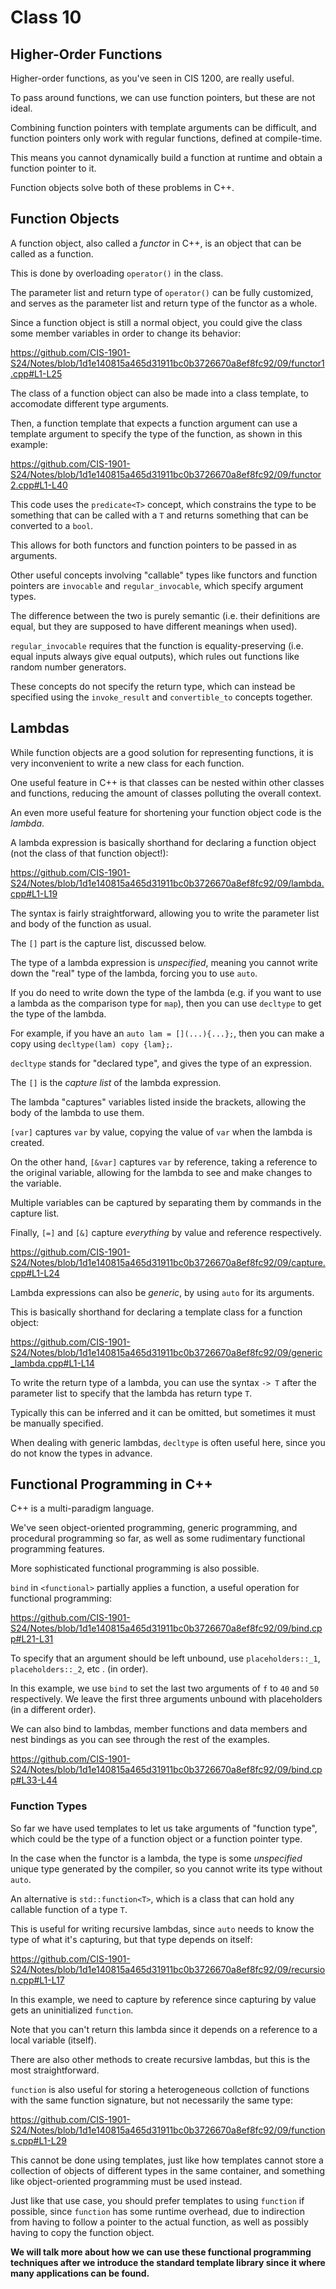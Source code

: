 #  Class 10

##  Higher-Order Functions


Higher-order functions, as you've seen in CIS 1200, are really useful.

To pass around functions, we can use function pointers, but these are not ideal.

Combining function pointers with template arguments can be difficult, and function pointers only work with regular functions, defined at compile-time.

This means you cannot dynamically build a function at runtime and obtain a function pointer to it.

Function objects solve both of these problems in C++.

  
##  Function Objects


A function object, also called a *functor* in C++, is an object that can be called as a function.

This is done by overloading `operator()` in the class.

The parameter list and return type of `operator()` can be fully customized, and serves as the parameter list and return type of the functor as a whole.

Since a function object is still a normal object, you could give the class some member variables in order to change its behavior:


https://github.com/CIS-1901-S24/Notes/blob/1d1e140815a465d31911bc0b3726670a8ef8fc92/09/functor1.cpp#L1-L25

  

The class of a function object can also be made into a class template, to accomodate different type arguments.

Then, a function template that expects a function argument can use a template argument to specify the type of the function, as shown in this example:
  

https://github.com/CIS-1901-S24/Notes/blob/1d1e140815a465d31911bc0b3726670a8ef8fc92/09/functor2.cpp#L1-L40
  

This code uses the `predicate<T>` concept, which constrains the type to be something that can be called with a `T` and returns something that can be converted to a `bool`.

This allows for both functors and function pointers to be passed in as arguments.
  

Other useful concepts involving "callable" types like functors and function pointers are `invocable` and `regular_invocable`, which specify argument types.

The difference between the two is purely semantic (i.e. their definitions are equal, but they are supposed to have different meanings when used).

`regular_invocable` requires that the function is equality-preserving (i.e. equal inputs always give equal outputs), which rules out functions like random number generators.

These concepts do not specify the return type, which can instead be specified using the `invoke_result` and `convertible_to` concepts together.
  

##  Lambdas


While function objects are a good solution for representing functions, it is very inconvenient to write a new class for each function.

One useful feature in C++ is that classes can be nested within other classes and functions, reducing the amount of classes polluting the overall context.

An even more useful feature for shortening your function object code is the *lambda*.
  

A lambda expression is basically shorthand for declaring a function object (not the class of that function object!):


https://github.com/CIS-1901-S24/Notes/blob/1d1e140815a465d31911bc0b3726670a8ef8fc92/09/lambda.cpp#L1-L19
  

The syntax is fairly straightforward, allowing you to write the parameter list and body of the function as usual.

The `[]` part is the capture list, discussed below.
  

The type of a lambda expression is *unspecified*, meaning you cannot write down the "real" type of the lambda, forcing you to use `auto`.

If you do need to write down the type of the lambda (e.g. if you want to use a lambda as the comparison type for `map`), then you can use `decltype` to get the type of the lambda.

For example, if you have an `auto lam = [](...){...};`, then you can make a copy using `decltype(lam) copy {lam};`.

`decltype` stands for "declared type", and gives the type of an expression.

  

The `[]` is the *capture list* of the lambda expression.

The lambda "captures" variables listed inside the brackets, allowing the body of the lambda to use them.

`[var]` captures `var` by value, copying the value of `var` when the lambda is created.

On the other hand, `[&var]` captures `var` by reference, taking a reference to the original variable, allowing for the lambda to see and make changes to the variable.

Multiple variables can be captured by separating them by commands in the capture list.

Finally, `[=]` and `[&]` capture *everything* by value and reference respectively.

  

https://github.com/CIS-1901-S24/Notes/blob/1d1e140815a465d31911bc0b3726670a8ef8fc92/09/capture.cpp#L1-L24

  

Lambda expressions can also be *generic*, by using `auto` for its arguments.

This is basically shorthand for declaring a template class for a function object:

  

https://github.com/CIS-1901-S24/Notes/blob/1d1e140815a465d31911bc0b3726670a8ef8fc92/09/generic_lambda.cpp#L1-L14

  

To write the return type of a lambda, you can use the syntax `-> T` after the parameter list to specify that the lambda has return type `T`.

Typically this can be inferred and it can be omitted, but sometimes it must be manually specified.

When dealing with generic lambdas, `decltype` is often useful here, since you do not know the types in advance.

  

##  Functional Programming in C++

  
C++ is a multi-paradigm language.

We've seen object-oriented programming, generic programming, and procedural programming so far, as well as some rudimentary functional programming features.

More sophisticated functional programming is also possible.

  

`bind` in `<functional>` partially applies a function, a useful operation for functional programming:
  
https://github.com/CIS-1901-S24/Notes/blob/1d1e140815a465d31911bc0b3726670a8ef8fc92/09/bind.cpp#L21-L31

To specify that an argument should be left unbound, use `placeholders::_1`, `placeholders::_2`, etc . (in order).

In this example, we use `bind` to set the  last two arguments of `f` to `40` and `50` respectively. We leave the first three arguments unbound with placeholders (in a different order).

We can also bind to lambdas, member functions and data members and nest bindings as you can see through the rest of the examples.

https://github.com/CIS-1901-S24/Notes/blob/1d1e140815a465d31911bc0b3726670a8ef8fc92/09/bind.cpp#L33-L44

###  Function Types

  

So far we have used templates to let us take arguments of "function type", which could be the type of a function object or a function pointer type.

In the case when the functor is a lambda, the type is some *unspecified* unique type generated by the compiler, so you cannot write its type without `auto`.

An alternative is `std::function<T>`, which is a class that can hold any callable function of a type `T`.

This is useful for writing recursive lambdas, since `auto` needs to know the type of what it's capturing, but that type depends on itself:

  
https://github.com/CIS-1901-S24/Notes/blob/1d1e140815a465d31911bc0b3726670a8ef8fc92/09/recursion.cpp#L1-L17

  
In this example, we need to capture by reference since capturing by value gets an uninitialized `function`.

Note that you can't return this lambda since it depends on a reference to a local variable (itself).

There are also other methods to create recursive lambdas, but this is the most straightforward.


`function` is also useful for storing a heterogeneous collction of functions with the same function signature, but not necessarily the same type:

  
https://github.com/CIS-1901-S24/Notes/blob/1d1e140815a465d31911bc0b3726670a8ef8fc92/09/functions.cpp#L1-L29

  

This cannot be done using templates, just like how templates cannot store a collection of objects of different types in the same container, and something like object-oriented programming must be used instead.

Just like that use case, you should prefer templates to using `function` if possible, since `function` has some runtime overhead, due to indirection from having to follow a pointer to the actual function, as well as possibly having to copy the function object.


**We will talk more about how we can use these functional programming techniques after we introduce the standard template library since it where many applications can be found.**
